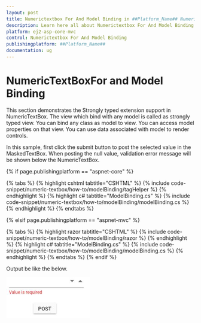 ```yaml
---
layout: post
title: Numerictextbox For And Model Binding in ##Platform_Name## Numerictextbox Component
description: Learn here all about Numerictextbox For And Model Binding in Syncfusion ##Platform_Name## Numerictextbox component of syncfusion and more.
platform: ej2-asp-core-mvc
control: Numerictextbox For And Model Binding
publishingplatform: ##Platform_Name##
documentation: ug
---
```


# NumericTextBoxFor and Model Binding

This section demonstrates the Strongly typed extension support in NumericTextBox. The view which bind with any model is called as
strongly typed view. You can bind any class as model to view.
You can access model properties on that view. You can use data associated with model to render controls.

In this sample, first click the submit button to post the selected value in the MaskedTextBox. When posting the null value,
validation error message will be shown below the NumericTextBox.

{% if page.publishingplatform == "aspnet-core" %}

{% tabs %}
{% highlight cshtml tabtitle="CSHTML" %}
{% include code-snippet/numeric-textbox/how-to/modelBinding/tagHelper %}
{% endhighlight %}
{% highlight c# tabtitle="ModelBinding.cs" %}
{% include code-snippet/numeric-textbox/how-to/modelBinding/modelBinding.cs %}
{% endhighlight %}
{% endtabs %}

{% elsif page.publishingplatform == "aspnet-mvc" %}

{% tabs %}
{% highlight razor tabtitle="CSHTML" %}
{% include code-snippet/numeric-textbox/how-to/modelBinding/razor %}
{% endhighlight %}
{% highlight c# tabtitle="ModelBinding.cs" %}
{% include code-snippet/numeric-textbox/how-to/modelBinding/modelBinding.cs %}
{% endhighlight %}
{% endtabs %}
{% endif %}



Output be like the below.

![NumericTextBox Sample](../images/modelbinding.png)